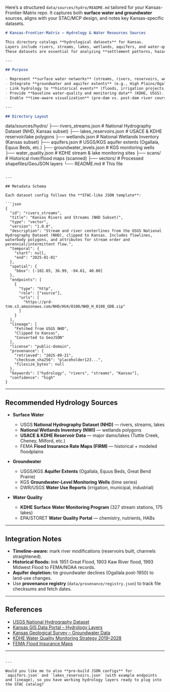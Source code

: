 Here’s a structured `data/sources/hydro/README.md` tailored for your Kansas-Frontier-Matrix repo. It captures both **surface water and groundwater** sources, aligns with your STAC/MCP design, and notes key Kansas-specific datasets.

```markdown
# Kansas-Frontier-Matrix — Hydrology & Water Resources Sources

This directory catalogs **hydrological datasets** for Kansas.  
Layers include rivers, streams, lakes, wetlands, aquifers, and water-quality records.  
These datasets are essential for analyzing **settlement patterns, hazards (floods/droughts), and environmental change**.

---

## Purpose

- Represent **surface water networks** (streams, rivers, reservoirs, wetlands).  
- Integrate **groundwater and aquifer extents** (e.g., High Plains/Ogallala).  
- Link hydrology to **historical events** (floods, irrigation projects, treaties).  
- Provide **baseline water-quality and monitoring data** (KDHE, USGS).  
- Enable **time-aware visualization** (pre-dam vs. post-dam river courses, floodplains).

---

## Directory Layout

```

data/sources/hydro/
├── rivers\_streams.json        # National Hydrography Dataset (NHD, Kansas subset)
├── lakes\_reservoirs.json      # USACE & KDHE reservoir/lake polygons
├── wetlands.json              # National Wetlands Inventory (Kansas subset)
├── aquifers.json              # USGS/KGS aquifer extents (Ogallala, Equus Beds, etc.)
├── groundwater\_levels.json    # KGS monitoring wells
├── water\_quality.json         # KDHE stream & lake monitoring sites
├── scans/                     # Historical river/flood maps (scanned)
├── vectors/                   # Processed shapefiles/GeoJSON layers
└── README.md                  # This file

````

---

## Metadata Schema

Each dataset config follows the **STAC-like JSON template**:

```json
{
  "id": "rivers_streams",
  "title": "Kansas Rivers and Streams (NHD Subset)",
  "type": "vector",
  "version": "1.0.0",
  "description": "Stream and river centerlines from the USGS National Hydrography Dataset (NHD), clipped to Kansas. Includes flowlines, waterbody polygons, and attributes for stream order and perennial/intermittent flow.",
  "temporal": {
    "start": null,
    "end": "2025-01-01"
  },
  "spatial": {
    "bbox": [-102.05, 36.99, -94.61, 40.00]
  },
  "endpoints": [
    {
      "type": "http",
      "role": ["source"],
      "urls": [
        "https://prd-tnm.s3.amazonaws.com/NHD/HU4/0108/NHD_H_0108_GDB.zip"
      ]
    }
  ],
  "lineage": [
    "Fetched from USGS NHD",
    "Clipped to Kansas",
    "Converted to GeoJSON"
  ],
  "license": "public-domain",
  "provenance": {
    "retrieved": "2025-09-21",
    "checksum_sha256": "placeholder123...",
    "filesize_bytes": null
  },
  "keywords": ["hydrology", "rivers", "streams", "Kansas"],
  "confidence": "high"
}
````

---

## Recommended Hydrology Sources

* **Surface Water**

  * USGS **National Hydrography Dataset (NHD)** — rivers, streams, lakes
  * **National Wetlands Inventory (NWI)** — wetlands polygons
  * **USACE & KDHE Reservoir Data** — major dams/lakes (Tuttle Creek, Cheney, Milford, etc.)
  * FEMA **Flood Insurance Rate Maps (FIRM)** — historical + modeled floodplains

* **Groundwater**

  * USGS/KGS **Aquifer Extents** (Ogallala, Equus Beds, Great Bend Prairie)
  * KGS **Groundwater-Level Monitoring Wells** (time series)
  * DWR/USGS **Water Use Reports** (irrigation, municipal, industrial)

* **Water Quality**

  * **KDHE Surface Water Monitoring Program** (327 stream stations, 175 lakes)
  * EPA/STORET **Water Quality Portal** — chemistry, nutrients, HABs

---

## Integration Notes

* **Timeline-aware:** mark river modifications (reservoirs built, channels straightened).
* **Historical floods:** link 1951 Great Flood, 1903 Kaw River flood, 1993 Midwest Flood to FEMA/NOAA records.
* **Aquifer depletion:** tie groundwater declines (Ogallala post-1950) to land-use changes.
* Use **provenance registry** (`data/provenance/registry.json`) to track file checksums and fetch dates.

---

## References

* [USGS National Hydrography Dataset](https://www.usgs.gov/national-hydrography)
* [Kansas GIS Data Portal – Hydrology Layers](https://hub.kansasgis.org/)
* [Kansas Geological Survey – Groundwater Data](https://www.kgs.ku.edu/)
* [KDHE Water Quality Monitoring Strategy 2019–2028](https://www.kdhe.ks.gov/)&#x20;
* [FEMA Flood Insurance Maps](https://msc.fema.gov/portal/home)

---

```

---

Would you like me to also **pre-build JSON configs** for `aquifers.json` and `lakes_reservoirs.json` (with example endpoints and lineage), so you have working hydrology layers ready to plug into the STAC catalog?
```

